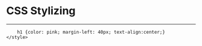 # CSS Stylizing
---
```<style>
    h1 {color: pink; margin-left: 40px; text-align:center;}
</style>
```

